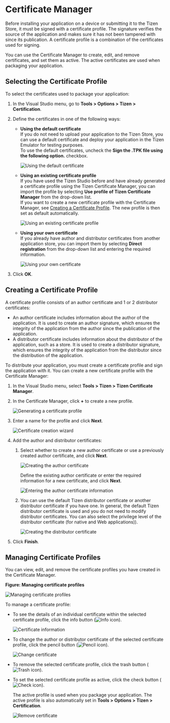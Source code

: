 ﻿# Certificate Manager

Before installing your application on a device or submitting it to the Tizen Store, it must be signed with a certificate profile. The signature verifies the source of the application and makes sure it has not been tampered with since its publication. A certificate profile is a combination of the certificates used for signing.

You can use the Certificate Manager to create, edit, and remove certificates, and set them as active. The active certificates are used when packaging your application.

## Selecting the Certificate Profile

To select the certificates used to package your application:

1. In the Visual Studio menu, go to **Tools &gt; Options &gt; Tizen &gt; Certification**.
2. Define the certificates in one of the following ways:

   - **Using the default certificate**  
     If you do not need to upload your application to the Tizen Store, you can use a default certificate and deploy your application in the Tizen Emulator for testing purposes.  
	 To use the default certificates, uncheck the **Sign the .TPK file using the following option.** checkbox.

     ![Using the default certificate](media/certificatemgr-defaultcert.png)

   - **Using an existing certificate profile**  
     If you have used the Tizen Studio before and have already generated a certificate profile using the Tizen Certificate Manager, you can import the profile by selecting **Use profile of Tizen Certificate Manager** from the drop-down list.  
     If you want to create a new certificate profile with the Certificate Manager, see [Creating a Certificate Profile](#creating-a-certificate-profile). The new profile is then set as default automatically.

     ![Using an existing certificate profile](media/certificatemgr-certificateprofile.png)

   - **Using your own certificate**  
     If you already have author and distributor certificates from another application store, you can import them by selecting **Direct registration** from the drop-down list and entering the required information.



     ![Using your own certificate](media/certificatemgr-directcert.png)
3. Click **OK**.

## Creating a Certificate Profile

A certificate profile consists of an author certificate and 1 or 2 distributor certificates:

- An author certificate includes information about the author of the application. It is used to create an author signature, which ensures the integrity of the application from the author since the publication of the application.
- A distributor certificate includes information about the distributor of the application, such as a store. It is used to create a distributor signature, which ensures the integrity of the application from the distributor since the distribution of the application.


To distribute your application, you must create a certificate profile and sign the application with it. You can create a new certificate profile with the Certificate Manager:

1. In the Visual Studio menu, select **Tools &gt; Tizen &gt; Tizen Certificate Manager**.

2. In the Certificate Manager, click **+** to create a new profile.

   ![Generating a certificate profile](media/certificatemgr-step1.png)

3. Enter a name for the profile and click **Next**.

   ![Certificate creation wizard](media/certificatemgr-step2.png)

4. Add the author and distributor certificates:

   1. Select whether to create a new author certificate or use a previously created author certificate, and click **Next**.

      ![Creating the author certificate](media/certificatemgr-step3.png)

      Define the existing author certificate or enter the required information for a new certificate, and click **Next**.

      ![Entering the author certificate information](media/certificatemgr-step4.png)

   2. You can use the default Tizen distributor certificate or another distributor certificate if you have one. In general, the default Tizen distributor certificate is used and you do not need to modify distributor certificates. You can also select the privilege level of the distributor certificate (for native and Web applications)).

      ![Creating the distributor certificate](media/certificatemgr-step5.png)
	  
5. Click **Finish**.

## Managing Certificate Profiles

You can view, edit, and remove the certificate profiles you have created in the Certificate Manager.

**Figure: Managing certificate profiles**

![Managing certificate profiles](media/certificatemgr-step6.png)

To manage a certificate profile:

- To see the details of an individual certificate within the selected certificate profile, click the info button (![Info icon](media/certificatemgr-infoicon.png)).

  ![Certificate information](media/certificatemgr-step7.png)

- To change the author or distributor certificate of the selected certificate profile, click the pencil button (![Pencil icon](media/certificatemgr-infopencil.png)).

  ![Change certificate](media/certificatemgr-step8.png)

- To remove the selected certificate profile, click the trash button (![Trash icon](media/certificatemgr-infotrash.png)).

- To set the selected certificate profile as active, click the check button (![Check icon](media/certificatemgr-infocheck.png)).

  The active profile is used when you package your application. The active profile is also automatically set in **Tools &gt; Options &gt; Tizen &gt; Certification**.

  ![Remove certificate](media/certificatemgr-step9.png)
